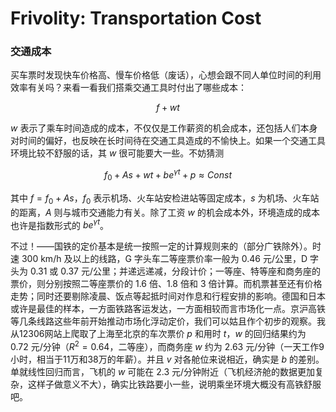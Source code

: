 # Frivolity: Transportation Cost

### 交通成本

买车票时发现快车价格高、慢车价格低（废话），心想会跟不同人单位时间的利用效率有关吗？来看一看我们搭乘交通工具时付出了哪些成本：

$$
f + w t
$$

$w$ 表示了乘车时间造成的成本，不仅仅是工作薪资的机会成本，还包括人们本身对时间的偏好，也反映在长时间待在交通工具造成的不愉快上。如果一个交通工具环境比较不舒服的话，其 $w$ 很可能要大一些。不妨猜测

$$
f_0 + As + wt + be^{\gamma t} + p \approx Const
$$

其中 $f= f_0 +As$，$f_0$ 表示机场、火车站安检进站等固定成本，$s$ 为机场、火车站的距离，$A$ 则与城市交通能力有关。除了工资 $w$ 的机会成本外，环境造成的成本也许是指数形式的 $be^{\gamma t}$。 

不过！——国铁的定价基本是统一按照一定的计算规则来的（部分广铁除外）。时速 300 km/h 及以上的线路，G 字头车二等座票价率一般为 0.46 元/公里，D 字头为 0.31 或 0.37 元/公里；并递远递减，分段计价；一等座、特等座和商务座的票价，则分别按照二等座票价的 1.6 倍、1.8 倍和 3 倍计算。而机票甚至还有价格走势；同时还要剔除凌晨、饭点等起抵时间对作息和行程安排的影响。德国和日本或许是最佳的样本，一方面铁路客运发达，一方面相较而言市场化一点。京沪高铁等几条线路这些年前开始推动市场化浮动定价，我们可以姑且作个初步的观察。我从12306网站上爬取了上海至北京的车次票价 $p$ 和用时 $t$，$w$ 的回归结果约为 0.72 元/分钟（$R^2 = 0.64$，二等座），而商务座 $w$ 约为 2.63 元/分钟（一天工作9小时，相当于11万和38万的年薪）。并且 $v$ 对各舱位来说相近，确实是 $b$ 的差别。单就线性回归而言，飞机的 $w$ 可能在 2.3 元/分钟附近（飞机经济舱的数据更加复杂，这样子做意义不大），确实比铁路要小一些，说明乘坐环境大概没有高铁舒服吧。